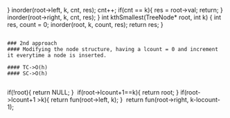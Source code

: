 }
inorder(root->left, k, cnt, res);
cnt++;
if(cnt == k){
res = root->val;
return;
}
inorder(root->right, k, cnt, res);
}
int kthSmallest(TreeNode* root, int k) {
int res, count = 0;
inorder(root, k, count, res);
return res;
}
```
​
### 2nd approach
#### Modifying the node structure, having a lcount = 0 and increment it everytime a node is inserted.
​
#### TC->O(h)
#### SC->O(h)
​
```
if(!root){
return NULL;
}
​
if(root->lcount+1==k){
return root;
}
​
if(root->lcount+1 >k){
return fun(root->left, k);
}
​
return fun(root->right, k-locount-1);
```